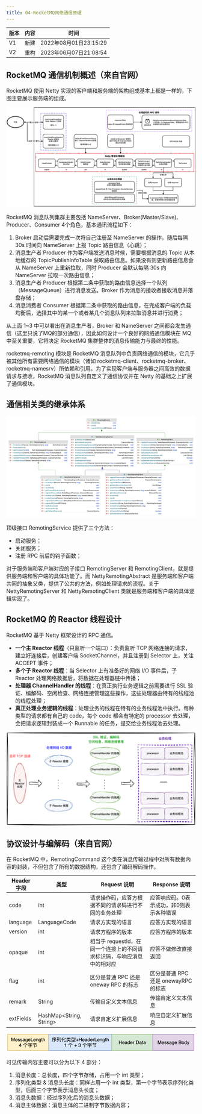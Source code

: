 ```yaml
---
title: 04-RocketMQ网络通信原理
---
```




| 版本 | 内容 | 时间                   |
| ---- | ---- | ---------------------- |
| V1   | 新建 | 2022年08月01日23:15:29 |
| V2   | 重构 | 2023年06月07日21:08:54 |

## RocketMQ 通信机制概述（来自官网）

RocketMQ 使用 Netty 实现的客户端和服务端的架构组成基本上都是一样的，下图主要展示服务端的组成。

![Netty服务端通信原理](./04-RocketMQ网络通信原理/Netty服务端通信原理.png)

RocketMQ 消息队列集群主要包括 NameServer、Broker(Master/Slave)、Producer、Consumer 4个角色，基本通讯流程如下：

1.  Broker 启动后需要完成一次将自己注册至 NameServer 的操作。随后每隔 30s 时间向 NameServer 上报 Topic 路由信息（心跳）；
2. 消息生产者 Producer 作为客户端发送消息时候，需要根据消息的 Topic 从本地缓存的 TopicPublishInfoTable 获取路由信息。如果没有则更新路由信息会从 NameServer 上重新拉取，同时 Producer 会默认每隔 30s 向 NameServer 拉取一次路由信息；
3. 消息生产者 Producer 根据第二条中获取的路由信息选择一个队列（MessageQueue）进行消息发送。Broker 作为消息的接收者接收消息并落盘存储；
4. 消息消费者 Consumer 根据第二条中获取的路由信息，在完成客户端的负载均衡后，选择其中的某一个或者某几个消息队列来拉取消息并进行消费；

从上面 1~3 中可以看出在消息生产者，Broker 和 NameServer 之间都会发生通信（这里只说了MQ的部分通信），因此如何设计一个良好的网络通信模块在 MQ 中至关重要，它将决定 RocketMQ 集群整体的消息传输能力与最终的性能。

rocketmq-remoting 模块是 RocketMQ 消息队列中负责网络通信的模块，它几乎被其他所有需要网络通信的模块（诸如 rocketmq-client、rocketmq-broker、rocketmq-namesrv）所依赖和引用。为了实现客户端与服务器之间高效的数据请求与接收，RocketMQ 消息队列自定义了通信协议并在 Netty 的基础之上扩展了通信模块。

## 通信相关类的继承体系

![image-20230607114242899](./04-RocketMQ网络通信原理/image-20230607114242899.png)

顶级接口 RemotingService 提供了三个方法：

- 启动服务；
- 关闭服务；
- 注册 RPC 前后的钩子函数；

对于服务端和客户端对应的子接口 RemotingServer 和 RemotingClient，就是提供服务端和客户端的具体功能了。而 NettyRemotingAbstract 是服务端和客户端共同的抽象父类，提供了公共的方法，例如处理请求的流程。关于 NettyRemotingServer 和 NettyRemotingClient 类就是服务端和客户端的具体逻辑实现了。

## RocketMQ 的 Reactor 线程设计

RocketMQ 基于 Netty 框架设计的 RPC 通信。

- **一个主 Reactor 线程**（只监听一个端口）：负责监听 TCP 网络连接的请求，建立好连接后，创建客户端 SocketChannel，并且注册到 Selector 上，关注 ACCEPT 事件；
- **多个子 Reactor 线程**：当 Selector 上有准备好的网络 I/O 事件后，子 Reactor 处理网络数据后，将数据在处理器链中传播；
- **处理器 ChannelHandler 的线程**：在真正执行业务逻辑之前需要进行 SSL 验证、编解码、空闲检查、网络连接管理这些操作，这些处理器由特有的线程池的线程处理；
- **真正处理业务逻辑的线程**：处理业务的线程在特有的业务线程池中执行。每种类型的请求都有自己的 code，每个 code 都会有特定的 processor 去处理，会把请求逻辑封装成一个 Runnable 的任务，提交给业务线程池去处理。

![RocketMQ的Reactor线程设计](./04-RocketMQ网络通信原理/RocketMQ的Reactor线程设计.png)

## 协议设计与编解码（来自官网）

在 RocketMQ 中，RemotingCommand 这个类在消息传输过程中对所有数据内容的封装，不但包含了所有的数据结构，还包含了编码解码操作。

| Header字段 | 类型                    | Request 说明                                                 | Response 说明                            |
| ---------- | ----------------------- | ------------------------------------------------------------ | ---------------------------------------- |
| code       | int                     | 请求操作码，应答方根据不同的请求码进行不同的业务处理         | 应答响应码。0表示成功，非0则表示各种错误 |
| language   | LanguageCode            | 请求方实现的语言                                             | 应答方实现的语言                         |
| version    | int                     | 请求方程序的版本                                             | 应答方程序的版本                         |
| opaque     | int                     | 相当于 requestId，在同一个连接上的不同请求标识码，与响应消息中的相对应 | 应答不做修改直接返回                     |
| flag       | int                     | 区分是普通 RPC 还是 oneway RPC 的标志                        | 区分是普通 RPC 还是 onewayRPC 的标志     |
| remark     | String                  | 传输自定义文本信息                                           | 传输自定义文本信息                       |
| extFields  | HashMap<String, String> | 请求自定义扩展信息                                           | 响应自定义扩展信息                       |

![RocketMQ通信协议设计](./04-RocketMQ网络通信原理/RocketMQ通信协议设计.png)

可见传输内容主要可以分为以下 4 部分：

1. 消息长度：总长度，四个字节存储，占用一个 int 类型；
2. 序列化类型 & 消息头长度：同样占用一个 int 类型，第一个字节表示序列化类型，后面三个字节表示消息头长度；
3. 消息头数据：经过序列化后的消息头数据；
4. 消息主体数据：消息主体的二进制字节数据内容；
